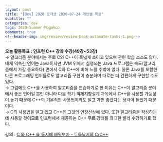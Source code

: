 ```yaml
---  
layout: post  
title: "[Dev] 2020 모각코 2020-07-24 개인별 목표"  
subtitle: ""  
categories: dev  
tags: 2020-Summer-Mogakco  
comments: true  
<!--header-img: img/review/review-book-automate-tasks-1.png-->
---  
```


**오늘 활동목표 : 인프런 C++ 강좌 수강(49강~53강)**  
→ 알고리즘 분야에서는 주로 C와 C++이 폭넓게 쓰이고 있으며 관련 학습 소스도 많다. 내게 익숙한 언어는 Java이지만 JVM 위에서 실행되는 Java 프로그램은 속도(알고리즘에서 가장 중요하다) 면에서 C와 C++에 비해 느릴 수밖에 없다. 물론 Java를 포함한 다른 프로그래밍 언어들로도 알고리즘 구현이 충분하며 때로는 더 간편하게 구현할 수도 있다.<br>
→ 그럼에도 C++을 사용하여 알고리즘을 연습하기로 한 이유는 C++이 알고리즘 분야에서 좋은 언어일 뿐만 아니라 다음 학기 객체지향설계 과목에서 C++을 사용할 가능성이 높기 때문에 C++의 기본적인 사용법이라도 알고 가면 좋겠다는 생각이 들었기 때문이다.<br>
→ C의 사용법을 알고 있고 C++은 그것의 연장선상에 있다. 또한 알고리즘을 작성하는 데 사용할 것이므로 인프런에서 제공하는 C++ 무료 강좌를 최대한 빨리 수강하기로 했다.

강의 : [C 와 C++ 을 동시에 배워보자 - 두들낙서의 C/C++](https://www.inflearn.com/course/c%EC%96%B8%EC%96%B4-%EB%91%90%EB%93%A4%EB%82%99%EC%84%9C/lecture/2766?tab=curriculum "강의")  


[jekyll-docs]: https://jekyllrb.com/docs/home
[jekyll-gh]:   https://github.com/jekyll/jekyll
[jekyll-talk]: https://talk.jekyllrb.com/
